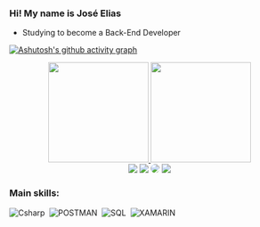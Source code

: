### Hi! My name is José Elias

- Studying to become a Back-End Developer


[![Ashutosh's github activity graph](https://github-readme-activity-graph.vercel.app/graph?username=JoseEliasTarraf&bg_color=0d1117&color=1499ff&line=2baba3&point=00eeff&area=true&hide_border=true)](https://github.com/ashutosh00710/github-readme-activity-graph)
<div align="center">
  <a href="https://github.com/JoseEliasTarraf">
  <img height="180em" src="https://github-readme-stats.vercel.app/api?username=joseEliasTarraf&show_icons=true&bg_color=0d1117&border_color=0d1117&text_color=00EEFF&include_all_commits=true&count_private=true"/>
  <img height="180em" src="https://github-readme-stats.vercel.app/api/top-langs/?username=JoseEliasTarraf&hide=Assembly,AIDL,C&layout=compact&hide_border=true&title_color=1499FF&text_color=00EEFF&bg_color=0d1117"/>
</div>
    
<div align="center">
<a href="mailto:joseelias.dev@gmail.com" target="_blank"><img src="https://img.shields.io/badge/Gmail-D14836?style=for-the-badge&logo=gmail&logoColor=white" target="_blank"></a>
<a href="https://www.instagram.com/jose_eliasneto03/" target="_blank"><img src="https://img.shields.io/badge/Instagram-E4405F?style=for-the-badge&logo=instagram&logoColor=white" target="_blank"></a>
<a href="https://www.linkedin.com/in/jos%C3%A9-elias-461326254/" target="_blank"><img src="https://img.shields.io/badge/-LinkedIn-%230077B5?style=for-the-badge&logo=linkedin&logoColor=white" style="border-radius: 30px" target="_blank"></a> 
<a href="https://wa.me/qr/MVY2RMXL3KDWF1" target="_blank"><img src="https://img.shields.io/badge/WhatsApp-25D366?style=for-the-badge&logo=whatsapp&logoColor=white" target="_blank"></a>
</div>


    
### Main skills:
![Csharp](https://img.shields.io/badge/-CSharp-0D1117?logo=csharp&logoColor=purple&style=for-the-badge)&nbsp;
![POSTMAN](https://img.shields.io/badge/-POSTMAN-0D1117?logo=postman&style=for-the-badge)&nbsp;
![SQL](https://img.shields.io/badge/-SQLSEVER-0D1117?logo=microsoftsqlserver&style=for-the-badge)&nbsp;
![XAMARIN](https://img.shields.io/badge/-JAVA-0D1117?logo=oraclejava&style=for-the-badge)&nbsp;
